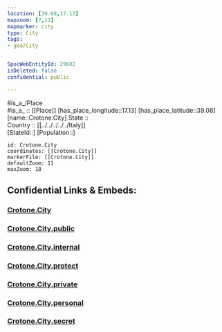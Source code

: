 ```yaml
---
location: [39.08,17.13] 
mapzoom: [7,12] 
mapmarker: city 
type: City
tags:
- geo/City


SpocWebEntityId: 29682
isDeleted: false
confidential: public

---
```

#is_a_/Place  
#is_a_ :: [[Place]] 
[has_place_longitude::17.13] 
[has_place_latitude::39.08] 
[name::Crotone.City] 
State ::  
Country :: [[../../../../../Italy]]  
[StateId::] 
[Population::] 



```leaflet
id: Crotone.City
coordinates: [[Crotone.City]] 
markerFile: [[Crotone.City]] 
defaultZoom: 11 
maxZoom: 18
```


## Confidential Links & Embeds: 

### [Crotone.City](/_Standards/Earth/Continent/Europe/Europe~South/Italy/regions~Italy/Calabria/Crotone.Province/City/Crotone.City.md) 

### [Crotone.City.public](/_public/Earth/Continent/Europe/Europe~South/Italy/regions~Italy/Calabria/Crotone.Province/City/Crotone.City.public.md) 

### [Crotone.City.internal](/_internal/Earth/Continent/Europe/Europe~South/Italy/regions~Italy/Calabria/Crotone.Province/City/Crotone.City.internal.md) 

### [Crotone.City.protect](/_protect/Earth/Continent/Europe/Europe~South/Italy/regions~Italy/Calabria/Crotone.Province/City/Crotone.City.protect.md) 

### [Crotone.City.private](/_private/Earth/Continent/Europe/Europe~South/Italy/regions~Italy/Calabria/Crotone.Province/City/Crotone.City.private.md) 

### [Crotone.City.personal](/_personal/Earth/Continent/Europe/Europe~South/Italy/regions~Italy/Calabria/Crotone.Province/City/Crotone.City.personal.md) 

### [Crotone.City.secret](/_secret/Earth/Continent/Europe/Europe~South/Italy/regions~Italy/Calabria/Crotone.Province/City/Crotone.City.secret.md)

